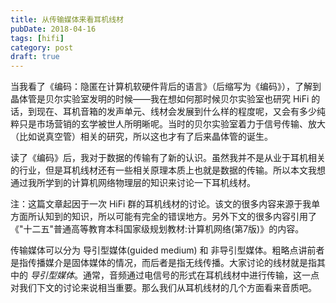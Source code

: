 ```yaml
---
title: 从传输媒体来看耳机线材
pubDate: 2018-04-16
tags: [hifi]
category: post
draft: true
---
```


当我看了《编码：隐匿在计算机软硬件背后的语言》（后缩写为《编码》），了解到晶体管是贝尔实验室发明的时候——我在想如何那时候贝尔实验室也研究 HiFi 的话，到现在、耳机音箱的发声单元、线材会发展到什么样的程度呢，又会有多少纯粹只是市场营销的玄学被世人所明晰呢。当时的贝尔实验室着力于信号传输、放大（比如说真空管）相关的研究，所以这也才有了后来晶体管的诞生。

读了《编码》后，我对于数据的传输有了新的认识。虽然我并不是从业于耳机相关的行业，但是耳机线材还有一些相关原理本质上也就是数据的传输。所以本文我想通过我所学到的计算机网络物理层的知识来讨论一下耳机线材。

注：这篇文章起因于一次 HiFi 群的耳机线材的讨论。该文的很多内容来源于我单方面所认知到的知识，所以可能有完全的错误地方。另外下文的很多内容引用了《"十二五"普通高等教育本科国家级规划教材:计算机网络(第7版)》的内容。

传输媒体可以分为 导引型媒体(guided medium) 和 非导引型媒体。粗略点讲前者是指传播媒介是固体媒体的情况，而后者是指无线传播。大家讨论的线材就是指其中的 _导引型媒体_。通常，音频通过电信号的形式在耳机线材中进行传输，这一点对我们下文的讨论来说相当重要。那么我们从耳机线材的几个方面看来音质吧。
